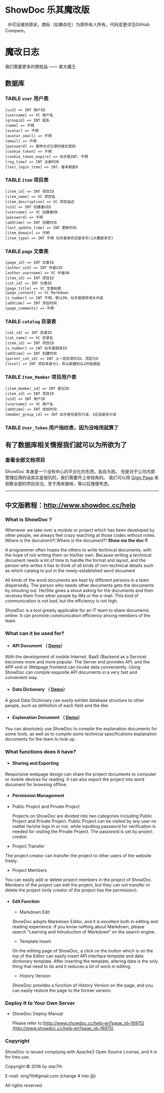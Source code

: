 # ShowDoc 乐其魔改版
  
  许可证维持原状，商标（如果存在）为原所有人所有。代码变更详见GitHub Compare。

# 魔改日志

  我们需要更多的牺牲品 —— 某大魔王

## 数据库

### TABLE `user` 用户表

    [uid] => INT 用户ID
    [username] => VC 用户名
    [groupid] => INT 组名
    [name] => 不明
    [avatar] => 不明
    [avatar_small] => 不明
    [email] => 不明
    [password] => 某种方式记录的暗文密码
    [cookie_token] => 不明
    [cookie_token_expire] => 似乎是INT，不明
    [reg_time] => INT 注册时间
    [last_login_time] => INT，基本都是0

### TABLE `item` 项目表

    [item_id] => INT 项目ID 
    [item_name] => VC 项目名
    [item_description] => VC 项目描述
    [uid] => INT 创建者UID
    [username] => VC 创建者UN
    [password] => 不明
    [addtime] => INT 创建时间
    [last_update_time] => INT 更新时间
    [item_domain] => 不明
    [item_type] => INT 不明 似乎是单页还是多页(1大概是多页)

### TABLE `page` 文章表

    [page_id] => INT 文章ID
    [author_uid] => INT 作者UID
    [author_username] => VC 作者UN
    [item_id] => INT 项目ID
    [cat_id] => INT 分类ID
    [page_title] => VC 文章标题
    [page_content] => VC Markdown
    [s_number] => INT 不明，默认99，似乎是顺序相关内容
    [addtime] => INT 添加时间
    [page_comments] => 不明

### TABLE `catalog` 目录表

    [cat_id] => INT 目录ID
    [cat_name] => VC 目录名
    [item_id] => INT 项目ID
    [s_number] => INT 似乎是顺序ID
    [addtime] => INT 创建时间
    [parent_cat_id] => INT 上一层目录的ID，顶层为0
    [level] => INT 项目本身为1，所以新建的从2开始顺延

### TABLE `Item_Member` 项目用户表

    [item_member_id] => INT 登记ID
    [item_id] => INT 项目ID
    [uid] => INT 用户ID
    [username] => VC 用户名
    [addtime] => INT 添加时间
    [member_group_id] => INT 似乎是存是否只读，1应该是非只读

### TABLE `User_Token` 用户指纹表，因为没啥用就算了

## 有了数据库相关情报我们就可以为所欲为了

### 查看全部文档项目

ShowDoc 本身是一个没有中心的平台化的东西，各自为政。
但是对于公司内部管理应用的话其实是很坑的，我们需要开上帝视角的。
我们可以用 [Digin Page](https://showdoc.leqee.com/index.php?s=/home/test/digin) 来观察全部的项目状况。至于用来做啥，等以后慢慢考虑。

----
  
## 中文版教程：http://www.showdoc.cc/help

### What is ShowDoc ?

Whenever we take over a module or project which has been developed by other people, we always feel crazy watching at those codes without notes. Where is the document?! Where is the document?! **Show me the doc !!**

A programmer often hopes the others to write technical documents, with the hope of not writing them on his/her own. Because writing a technical document needs a lot of time to handle the format and layout, and the person who writes it has to think of all kinds of non-technical details such as which catalog to put in the newly-established word document

All kinds of the word documents are kept by different persons in a team dispersedly. The person who needs other documents gets the documents by shouting out. He/She gives a shout asking for the documents and then receives them from other people by IMs or the e-mail. This kind of communication is not bad, but the efficiency is not high.

ShowDoc is a tool greatly applicable for an IT team to share documents online. It can promote communication efficiency among members of the team.

### What can it be used for?

- #### API Document （ [Demo](http://www.showdoc.cc/demo-en)）
 
 With the development of mobile Internet, BaaS (Backend as a Service) becomes more and more popular. The Server end provides API, and the APP end or Webpage frontend can invoke data conveniently. Using ShowDoc can compile exquisite API documents in a very fast and convenient way.

- #### Data Dictionary （ [Demo](http://www.showdoc.cc/demo-en)）
 
 A good Data Dictionary can easily exhibit database structure to other people, such as definition of each field and the like.

- #### Explanation Document （ [Demo](http://www.showdoc.cc/help-en)）
 
 You can absolutely use ShowDoc to compile the explanation documents for some tools, as well as to compile some technical specifications explanation documents for the team to look up.
 
### What functions does it have?

- #### Sharing and Exporting

 Responsive webpage design can share the project documents to computer or mobile devices for reading. It can also export the project into word document for browsing offline.
 
- #### Permission Management

 - Public Project and Private Project
 
   Projects on ShowDoc are divided into two categories including Public Project and Private Project. Public Project can be visited by any user no matter he/she logs in or not, while inputting password for verification is needed for visiting the Private Project. The password is set by project creator. 
   
  - Project Transfer
  
   The project creator can transfer the project to other users of the website freely.
   
  - Project Members
  
   You can easily add or delete project members in the project of ShowDoc. Members of the project can edit the project, but they can not transfer or delete the project (only creator of the project has the permission).
   
- #### Edit Function
  - Markdown Edit
  
   ShowDoc adopts Markdown Editor, and it is excellent both in editing and reading experience. If you know nothing about Markdown, please search “Learning and Introduction of Markdown” on the search engine.
   
  - Template Insert
  
   On the editing page of ShowDoc, a click on the button which is on the top of the Editor can easily insert API interface template and data dictionary template. After inserting the template, altering data is the only thing that need to do and it reduces a lot of work in editing.
   
  - History Version
  
   ShowDoc provides a function of History Version on the page, and you can easily restore the page to the former version.
   

### Deploy It to Your Own Server
 - ShowDoc Deploy Manual
  
     Please refer to:[http://www.showdoc.cc/help-en?page_id=16975](http://www.showdoc.cc/help-en?page_id=16975)
  

### Copyright 

 ShowDoc is issued complying with Apache2 Open Source License, and it is for free use. 
 
 Copyright © 2016 by star7th 
 
 
 E-mail: xing7th#gmail.com (change # into @) 
 
 All rights reserved. 
 
